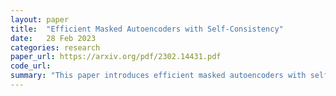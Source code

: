 ```yaml
---
layout: paper
title:  "Efficient Masked Autoencoders with Self-Consistency"
date:   28 Feb 2023
categories: research
paper_url: https://arxiv.org/pdf/2302.14431.pdf
code_url: 
summary: "This paper introduces efficient masked autoencoders with self-consistency (EMAE) to enhance pre-training efficiency and prediction consistency for masked image modeling (MIM). EMAE divides the image into non-overlapping parts, each subject to a random mask with a uniform mask ratio, to perform parallel MIM tasks and generate predictions. A self-consistency module ensures consistent predictions for overlapping masked patches. EMAE improves data utilization and achieves reliable representations, showing superior results on ImageNet with only 300 pre-training epochs under ViT-Base compared to MAE's 1600 epochs. EMAE also demonstrates top-tier transfer performance in various downstream tasks, such as object detection and semantic segmentation."
---
```



